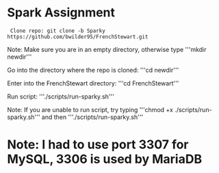 # Spark Assignment
~~~
 Clone repo: git clone -b Sparky https://github.com/bwilder95/FrenchStewart.git
~~~

Note: Make sure you are in an empty directory, otherwise type '''mkdir newdir'''

Go into the directory where the repo is cloned: '''cd newdir'''

Enter into the FrenchStewart directory: '''cd FrenchStewart'''

Run script: '''./scripts/run-sparky.sh'''

Note: If you are unable to run script, try typing '''chmod +x ./scripts/run-sparky.sh''' 
and then '''./scripts/run-sparky.sh'''

# Note: I had to use port 3307 for MySQL, 3306 is used by MariaDB
